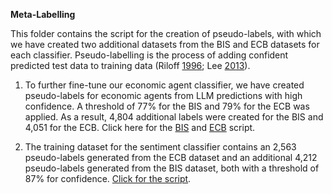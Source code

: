 **Meta-Labelling**

This folder contains the script for the creation of pseudo-labels, with which we have created two additional datasets from the BIS and ECB datasets for each classifier. Pseudo-labelling is the process of adding confident predicted test data to training data (Riloff [1996](https://cdn.aaai.org/AAAI/1996/AAAI96-155.pdf); Lee [2013](https://github.com/emintham/Papers/blob/master/Lee-%20Pseudo-Label:%20The%20Simple%20and%20Efficient%20Semi-Supervised%20Learning%20Method%20for%20Deep%20Neural%20Networks.pdf)). 


1. To further fine-tune our economic agent classifier, we have created pseudo-labels for economic agents from LLM predictions with high confidence. A threshold of 77% for the BIS and 79% for the ECB was applied. As a result, 4,804 additional labels were created for the BIS and 4,051 for the ECB. Click here for the [BIS](Meta_labelling/BIS_meta_labels.ipynb) and [ECB](Meta_labelling/ECB_meta_labels.ipynb) script.

2. The training dataset for the sentiment classifier contains an 2,563 pseudo-labels generated from the ECB dataset and an additional 4,212 pseudo-labels generated from the BIS dataset, both with a threshold of 87% for confidence. [Click for the script](Meta_labelling/ECB_BIS_pseudo_sentiment.ipynb). 

